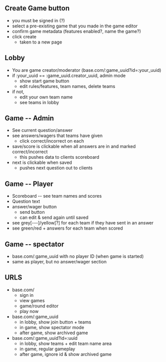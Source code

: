 ## Create Game button
  - you must be signed in (?)
  - select a pre-existing game that you made in the game editor
  - confirm game metadata (features enabled?, name the game?)
  - click create
     - taken to a new page

## Lobby
  - You are game creator/moderator (base.com/:game_uuid?id=:your_uuid)
  - if :your_uuid == :game_uuid.creator_uuid, admin mode
     - show start game button
     - edit rules/features, team names, delete teams
  - if not,
     - edit your own team name
     - see teams in lobby

## Game -- Admin
  - See current question/answer 
  - see answers/wagers that teams have given
     - click correct/incorrect on each
  - save/score is clickable when all answers are in and marked correct/incorrect
     - this pushes data to clients scoreboard
  - next is clickable when saved
     - pushes next question out to clients

## Game -- Player
  - Scoreboard -- see team names and scores
  - Question text
  - answer/wager button
     - send button
     - can edit & send again until saved
  - see grey[---]/yellow[?] for each team if they have sent in an answer
  - see green/red + answers for each team when scored

## Game -- spectator
  - base.com/:game_uuid with no player ID (when game is started)
  - same as player, but no answer/wager section


URLS
---------------------------
- base.com/
   - sign in
   - view games
   - game/round editor
   - play now
- base.com/:game_uuid
   - in lobby, show join button + teams
   - in game, show spectator mode
   - after game, show archived game
- base.com/:game_uuid?id=:uuid
   - in lobby, show teams + edit team name area
   - in game, regular gameplay
   - after game, ignore id & show archived game

